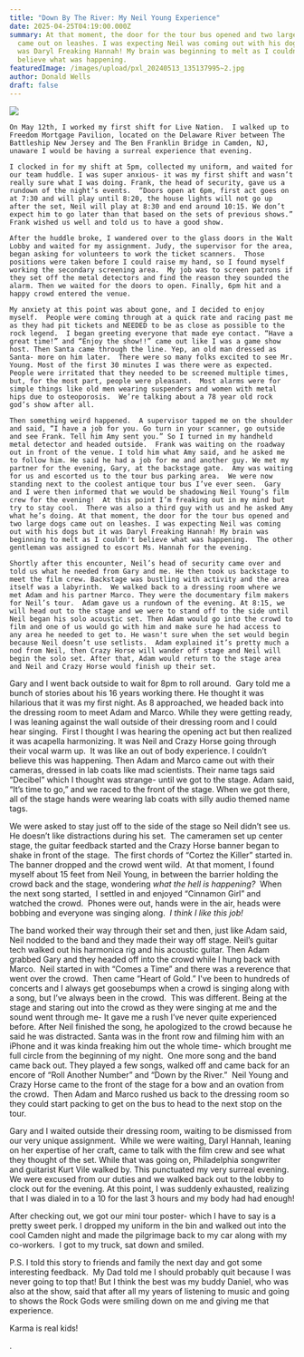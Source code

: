 ```yaml
---
title: "Down By The River: My Neil Young Experience"
date: 2025-04-25T04:19:00.000Z
summary: At that moment, the door for the tour bus opened and two large dogs
  came out on leashes. I was expecting Neil was coming out with his dogs but it
  was Daryl Freaking Hannah! My brain was beginning to melt as I couldn't
  believe what was happening. 
featuredImage: /images/upload/pxl_20240513_135137995~2.jpg
author: Donald Wells
draft: false
---
```



![](/images/upload/pxl_20240513_135137995~2.jpg)

	On May 12th, I worked my first shift for Live Nation.  I walked up to Freedom Mortgage Pavilion, located on the Delaware River between The Battleship New Jersey and The Ben Franklin Bridge in Camden, NJ, unaware I would be having a surreal experience that evening.

	I clocked in for my shift at 5pm, collected my uniform, and waited for our team huddle. I was super anxious- it was my first shift and wasn’t really sure what I was doing. Frank, the head of security, gave us a rundown of the night’s events.  “Doors open at 6pm, first act goes on at 7:30 and will play until 8:20, the house lights will not go up after the set, Neil will play at 8:30 and end around 10:15. We don’t expect him to go later than that based on the sets of previous shows.” Frank wished us well and told us to have a good show.

	After the huddle broke, I wandered over to the glass doors in the Walt Lobby and waited for my assignment. Judy, the supervisor for the area, began asking for volunteers to work the ticket scanners.  Those positions were taken before I could raise my hand, so I found myself working the secondary screening area.  My job was to screen patrons if they set off the metal detectors and find the reason they sounded the alarm. Then we waited for the doors to open. Finally, 6pm hit and a happy crowd entered the venue.

	My anxiety at this point was about gone, and I decided to enjoy myself.  People were coming through at a quick rate and racing past me as they had pit tickets and NEEDED to be as close as possible to the rock legend.  I began greeting everyone that made eye contact. “Have a great time!” and “Enjoy the show!!” came out like I was a game show host. Then Santa came through the line. Yep, an old man dressed as Santa- more on him later.  There were so many folks excited to see Mr. Young. Most of the first 30 minutes I was there were as expected.  People were irritated that they needed to be screened multiple times, but, for the most part, people were pleasant.  Most alarms were for simple things like old men wearing suspenders and women with metal hips due to osteoporosis.  We’re talking about a 78 year old rock god’s show after all.

	Then something weird happened.  A supervisor tapped me on the shoulder and said, “I have a job for you. Go turn in your scanner, go outside and see Frank. Tell him Amy sent you.” So I turned in my handheld metal detector and headed outside.  Frank was waiting on the roadway out in front of the venue. I told him what Amy said, and he asked me to follow him. He said he had a job for me and another guy. We met my partner for the evening, Gary, at the backstage gate.  Amy was waiting for us and escorted us to the tour bus parking area.  We were now standing next to the coolest antique tour bus I’ve ever seen.  Gary and I were then informed that we would be shadowing Neil Young’s film crew for the evening!  At this point I’m freaking out in my mind but try to stay cool.  There was also a third guy with us and he asked Amy what he’s doing. At that moment, the door for the tour bus opened and two large dogs came out on leashes. I was expecting Neil was coming out with his dogs but it was Daryl Freaking Hannah! My brain was beginning to melt as I couldn't believe what was happening.  The other gentleman was assigned to escort Ms. Hannah for the evening.

	Shortly after this encounter, Neil’s head of security came over and told us what he needed from Gary and me. He then took us backstage to meet the film crew. Backstage was bustling with activity and the area itself was a labyrinth.  We walked back to a dressing room where we met Adam and his partner Marco. They were the documentary film makers for Neil’s tour.  Adam gave us a rundown of the evening. At 8:15, we will head out to the stage and we were to stand off to the side until Neil began his solo acoustic set. Then Adam would go into the crowd to film and one of us would go with him and make sure he had access to any area he needed to get to. He wasn't sure when the set would begin because Neil doesn’t use setlists.  Adam explained it’s pretty much a nod from Neil, then Crazy Horse will wander off stage and Neil will begin the solo set. After that, Adam would return to the stage area and Neil and Crazy Horse would finish up their set.

Gary and I went back outside to wait for 8pm to roll around.  Gary told me a bunch of stories about his 16 years working there. He thought it was hilarious that it was my first night. As 8 approached, we headed back into the dressing room to meet Adam and Marco. While they were getting ready, I was leaning against the wall outside of their dressing room and I could hear singing.  First I thought I was hearing the opening act but then realized it was acapella harmonizing. It was Neil and Crazy Horse going through their vocal warm up.  It was like an out of body experience. I couldn’t believe this was happening. Then Adam and Marco came out with their cameras, dressed in lab coats like mad scientists. Their name tags said “Decibel” which I thought was strange- until we got to the stage. Adam said, “It’s time to go,” and we raced to the front of the stage. When we got there, all of the stage hands were wearing lab coats with silly audio themed name tags.

We were asked to stay just off to the side of the stage so Neil didn’t see us. He doesn’t like distractions during his set.  The cameramen set up center stage, the guitar feedback started and the Crazy Horse banner began to shake in front of the stage.  The first chords of “Cortez the Killer” started in. The banner dropped and the crowd went wild.  At that moment, I found myself about 15 feet from Neil Young, in between the barrier holding the crowd back and the stage, wondering *what the hell is happening?*  When the next song started,  I settled in and enjoyed “Cinnamon Girl” and watched the crowd.  Phones were out, hands were in the air, heads were bobbing and everyone was singing along.  *I think I like this job!*

The band worked their way through their set and then, just like Adam said, Neil nodded to the band and they made their way off stage. Neil’s guitar tech walked out his harmonica rig and his acoustic guitar. Then Adam grabbed Gary and they headed off into the crowd while I hung back with Marco.  Neil started in with “Comes a Time” and there was a reverence that went over the crowd.  Then came “Heart of Gold.” I've been to hundreds of concerts and I always get goosebumps when a crowd is singing along with a song, but I’ve always been in the crowd.  This was different. Being at the stage and staring out into the crowd as they were singing at me and the sound went through me- It gave me a rush I’ve never quite experienced before. After Neil finished the song, he apologized to the crowd because he said he was distracted. Santa was in the front row and filming him with an iPhone and it was kinda freaking him out the whole time- which brought me full circle from the beginning of my night.  One more song and the band came back out. They played a few songs, walked off and came back for an encore of “Roll Another Number” and “Down by the River.”  Neil Young and Crazy Horse came to the front of the stage for a bow and an ovation from the crowd.  Then Adam and Marco rushed us back to the dressing room so they could start packing to get on the bus to head to the next stop on the tour. 

Gary and I waited outside their dressing room, waiting to be dismissed from our very unique assignment.  While we were waiting, Daryl Hannah, leaning on her expertise of her craft, came to talk with the film crew and see what they thought of the set. While that was going on, Philadelphia songwriter and guitarist Kurt Vile walked by. This punctuated my very surreal evening.  We were excused from our duties and we walked back out to the lobby to clock out for the evening. At this point, I was suddenly exhausted, realizing that I was dialed in to a 10 for the last 3 hours and my body had had enough!

After checking out, we got our mini tour poster- which I have to say is a pretty sweet perk. I dropped my uniform in the bin and walked out into the cool Camden night and made the pilgrimage back to my car along with my co-workers.  I got to my truck, sat down and smiled. 

P.S. I told this story to friends and family the next day and got some interesting feedback.  My Dad told me I should probably quit because I was never going to top that! But I think the best was my buddy Daniel, who was also at the show, said that after all my years of listening to music and going to shows the Rock Gods were smiling down on me and giving me that experience. 

Karma is real kids! 

.

